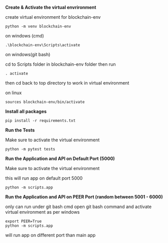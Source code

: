 **Create & Activate the virtual envrironment**

create virtual environment for blockchain-env

```
python -m venv blockchain-env
```

on windows (cmd)

```
.\blockchain-env\Scripts\activate
```

on windows(git bash)

cd to Scripts folder in blockchain-env folder
then run

```
. activate
```

then cd back to top directory to work in virtual environment

on linux

```
sources blockchain-env/bin/activate
```

**Install all packages**

```
pip install -r requirements.txt
```

**Run the Tests**

Make sure to activate the virtual environment

```
python -m pytest tests
```

**Run the Application and API on Default Port (5000)**

Make sure to activate the virtual environment

this will run app on default port 5000

```
python -m scripts.app
```

**Run the Application and API on PEER Port (random between 5001 - 6000)**

only can run under git bash cmd
open git bash command and activate virtual environment as per windows

```
export PEER=True
python -m scripts.app
```

will run app on different port than main app
